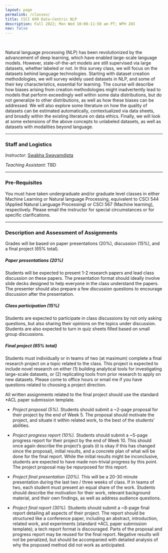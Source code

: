 ```yaml
---
layout: page
permalink: /classes/
title: CSCI 699 Data-Centric NLP
description: Fall 2022; Mon Wed 10:00-11:50 am PT; WPH 203
nav: false
---
```


&nbsp;
&nbsp;

Natural language processing (NLP) has been revolutionized by the advancement of deep learning, which have enabled large-scale language models.
However, state-of-the-art models are still supervised via large datasets, whether labeled or not.
In this survey class, we will focus on the datasets behind language technologies.
Starting with dataset creation methodologies, we will survey widely used datasets in NLP, and some of their key characteristics, essential for learning.
The course will describe how biases arising from creation methodologies might inadvertently lead to models that perform exceedingly well within some data distributions, but do not generalize to other distributions, as well as how these biases can be addressed.
We will also explore some literature on how the quality of datasets can be estimated automatically, contextualized via data sheets, and broadly within the existing literature on data ethics.
Finally, we will look at some extensions of the above concepts to unlabeled datasets, as well as datasets with  modalities beyond language.

<hr>

### Staff and Logistics

<em>Instructor</em>: [Swabha Swayamdipta](/)


<em>Teaching Assistant</em>: TBD

<hr>

### Pre-Requisites

You must have taken undergraduate and/or graduate level classes in either Machine Learning or Natural language Processing, equivalent to CSCI 544 (Applied Natural Language Processing) or CSCI 567 (Machine learning), respectively.
Please email the instructor for special circumstances or for specific clarifications.

<hr>



<!-- ### Schedule

Mon Wed 10:00-11:50 am PT; WPH 203 -->


### Description and Assessment of Assignments


Grades will be based on paper presentations (20%), discussion (15%), and a final project (65% total).



##### Paper presentations (20%)
Students will be expected to present 1-2 research papers and lead class discussion on these papers. The presentation format should ideally involve slide decks designed to help everyone in the class understand the papers. The presenter should also prepare a few discussion questions to encourage discussion after the presentation.

##### Class participation (15%)
Students are expected to participate in class discussions by not only asking questions, but also sharing their opinions on the topics under discussion. Students are also expected to turn in quiz sheets filled based on small group discussions.

##### Final project (65% total)
Students must individually or in teams of two (at maximum) complete a final research project on a topic related to the class. This project is expected to include novel research on either (1) building analytical tools for investigating large-scale datasets, or (2) replicating tools from prior research to apply on new datasets. Please come to office hours or email me if you have questions related to choosing a project direction.

All written assignments related to the final project should use the standard *ACL paper submission template.

- <em>Project proposal (5%).</em> Students should submit a ~2-page proposal for their project by the end of Week 5. The proposal should motivate the project, and situate it within related work, to the best of the students’ abilities.

- <em>Project progress report (10%).</em> Students should submit a ~5-page progress report for their project by the end of Week 10. This should once again describe the project’s goals (it is okay if this has changed since the proposal), initial results, and a concrete plan of what will be done for the final report. While the initial results might be inconclusive, students are expected to have made non-trivial progress by this point. The project proposal may be repurposed for this report.

- <em>Project final presentation (20%).</em>
This will be a 20-30 minute presentation during the last two / three weeks of class. If in teams of two, each student must present an equal share of the work. Students should describe the motivation for their work, relevant background material, and their own findings, as well as address audience questions.

- <em>Project final report (30%).</em>
Students should submit a ~8-page final report detailing all aspects of their project. The report should be structured like a conference paper, including an abstract, introduction, related work, and experiments (standard *ACL paper submission template); a tech report format is discouraged. Parts of the proposal and progress report may be reused for the final report. Negative results will not be penalized, but should be accompanied with detailed analysis of why the proposed method did not work as anticipated.

